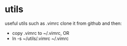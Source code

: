 # utils
useful utils such as .vimrc
clone it from github and then:
  - copy .vimrc to ~/.vimrc, OR
  - ln -s ~/utils/.vimrc ~/.vimrc
